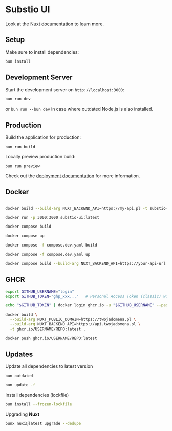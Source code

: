 # Substio UI

Look at the [Nuxt documentation](https://nuxt.com/docs/getting-started/introduction) to learn more.

## Setup

Make sure to install dependencies:

```bash
bun install
```

## Development Server

Start the development server on `http://localhost:3000`:

```bash
bun run dev
```

or `bun run --bun dev` in case where outdated Node.js is also installed.

## Production

Build the application for production:

```bash
bun run build
```

Locally preview production build:

```bash
bun run preview
```

Check out the [deployment documentation](https://nuxt.com/docs/getting-started/deployment) for more information.

## Docker

```bash

docker build --build-arg NUXT_BACKEND_API=https://my-api.pl -t substio-ui:latest .

docker run -p 3000:3000 substio-ui:latest

```

```bash
docker compose build
```

```bash
docker compose up
```

```bash
docker compose -f compose.dev.yaml build
```

```bash
docker compose -f compose.dev.yaml up
```

```bash
docker compose build --build-arg NUXT_BACKEND_API=https://your-api-url
```

## GHCR

```bash
export GITHUB_USERNAME="login"
export GITHUB_TOKEN="ghp_xxx..."   # Personal Access Token (classic) with write:packages

```

```bash
echo "$GITHUB_TOKEN" | docker login ghcr.io -u "$GITHUB_USERNAME" --password-stdin
```

```bash
docker build \
  --build-arg NUXT_PUBLIC_DOMAIN=https://twojadomena.pl \
  --build-arg NUXT_BACKEND_API=https://api.twojadomena.pl \
  -t ghcr.io/USERNAME/REPO:latest .

```

```bash
docker push ghcr.io/USERNAME/REPO:latest
```

## Updates

Update all dependencies to latest version

```bash
bun outdated
```

```bash
bun update -f
```

Install dependencies (lockfile)

```bash
bun install --frozen-lockfile
```

Upgrading **Nuxt**

```bash
bunx nuxi@latest upgrade --dedupe
```
